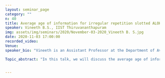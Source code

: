 ```yaml
---
layout: seminar_page
category: ""
n: 40
title: Average age of information for irregular repetition slotted ALOHA
speaker: Vineeth B.S., IIST Thiruvananthapuram
img: assets/img/seminars/2020/November-03-2020_Vineeth B. S.jpg
date: 2020-11-03 17:00:00 
recorded_video: 
Venue: 
speaker_bio: "Vineeth is an Assistant Professor at the Department of Avionics in the Indian Institute of Space Science and Technology, Thiruvananthapuram. He received his PhD from the Department of Electrical Communication Engineering, IISc and his B.Tech from the College of Engineering, Trivandrum. His research interests lies in the development and application of models and analytical tools for performance analysis and optimization of engineering systems."

Topic_abstract: "In this talk, we will discuss the average age of information (AAoI) performance of Irregular Repetition Slotted ALOHA (IRSA) which is a grant free access mechanism for massive machine type communication (mMTC). The mMTC paradigm has enabled the deployment of wide-area sensor networks with a very large number of sensors. Grant-free access mechanisms are useful in mMTC due to their low complexity and ability to scale to a large number of sensors. IRSA is a frame-based grant free channel access scheme which uses repeated transmissions of a data packet within a frame followed by successive interference cancellation at the base station to decode packets. The repetition of data packets in a frame is controlled by the choice of a repetition distribution. IRSA is known to achieve higher values of throughput compared to conventional random access methods. The AAoI is a relevant metric for evaluating the performance of a sensor network in which measurements about a process are transmitted over a channel to a base-station which remotely estimates the process. We consider AAoI performance of frame-based IRSA since AAoI is a more relevant metric for the use case outlined above. We present our results on the characterization of AAoI for IRSA for the cases where measurements are taken by a sensor either at the start of a frame or just before the first transmission of a packet. We also consider a successive interference cancellation scheme that is applied in every slot and characterize its AAoI performance. These characterizations of AAoI depend on the choice of the repetition distribution and we also present our results on the optimal choice of the repetition distribution to minimize the AAoI. The challenges in this optimization problem and the characterization of AAoI will also be discussed."


---
```



